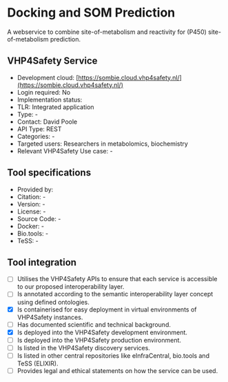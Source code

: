 # Docking and SOM Prediction

A webservice to combine site-of-metabolism and reactivity for (P450) site-of-metabolism prediction.

## VHP4Safety Service

* Development cloud: [https://sombie.cloud.vhp4safety.nl/](https://sombie.cloud.vhp4safety.nl/)
* Login required: No
* Implementation status: 
* TLR: Integrated application
* Type: -
* Contact: David Poole
* API Type: REST
* Categories: -
* Targeted users: Researchers in metabolomics, biochemistry
* Relevant VHP4Safety Use case: -

## Tool specifications

* Provided by: 
* Citation: -
* Version: -
* License: -
* Source Code: -
* Docker: -
* Bio.tools: -
* TeSS: -

## Tool integration

- [ ] Utilises the VHP4Safety APIs to ensure that each service is accessible to our proposed interoperability layer.
- [ ] Is annotated according to the semantic interoperability layer concept using defined ontologies.
- [X] Is containerised for easy deployment in virtual environments of VHP4Safety instances.
- [ ] Has documented scientific and technical background.
- [X] Is deployed into the VHP4Safety development environment.
- [ ] Is deployed into the VHP4Safety production environment.
- [ ] Is listed in the VHP4Safety discovery services.
- [ ] Is listed in other central repositories like eInfraCentral, bio.tools and TeSS (ELIXIR).
- [ ] Provides legal and ethical statements on how the service can be used.

<script type="application/ld+json">
{
  "@context": "https://schema.org/",
  "@type": "SoftwareApplication",
  "http://purl.org/dc/terms/conformsTo": {
      "@type": "CreativeWork", "@id": "https://bioschemas.org/profiles/ComputationalTool/1.0-RELEASE"
  },
  "@id" : "https://vhp4safety.github.io/cloud/service/sombie",
  "name": "SOM Prediction", 
  "description": "Combination of site-of-metabolism and reactivity for (P450) site-of-metabolism prediction.",
  "url": "https://sombie.cloud.vhp4safety.nl/"
}
</script>
